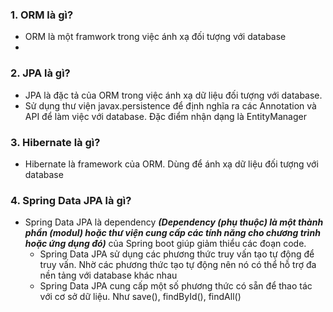 ### 1. ORM là gì?
- ORM là một framwork trong việc ánh xạ đối tượng với database
- 
### 2. JPA là gì?
- JPA là đặc tả của ORM trong việc ánh xạ dữ liệu đối tượng với database.
- Sử dụng thư viện javax.persistence để định nghĩa ra các Annotation và API để làm việc với database. Đặc điểm nhận dạng là EntityManager

### 3. Hibernate là gì?
- Hibernate là framework của ORM. Dùng để ánh xạ dữ liệu đối tượng với database

### 4. Spring Data JPA là gì?
- Spring Data JPA là dependency ***(Dependency (phụ thuộc) là một thành phần (modul) hoặc thư viện cung cấp các tính năng cho chương trình hoặc ứng dụng đó)*** của Spring boot giúp giảm thiểu các đoạn code.
  - Spring Data JPA sử dụng các phương thức truy vấn tạo tự động để truy vấn. Nhờ các phương thức tạo tự động nên nó có thể hỗ trợ đa nền tảng với database khác nhau
  - Spring Data JPA cung cấp một số phương thức có sẵn để thao tác với cơ sở dữ liệu. Như save(), findById(), findAll()
  
